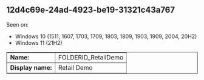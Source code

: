 ## 12d4c69e-24ad-4923-be19-31321c43a767

Seen on:
* Windows 10 (1511, 1607, 1703, 1709, 1803, 1809, 1903, 1909, 2004, 20H2)
* Windows 11 (21H2)

<table border="1" class="docutils">
  <tbody>
    <tr>
      <td><b>Name:</b></td>
      <td>FOLDERID_RetailDemo</td>
    </tr>
    <tr>
      <td><b>Display name:</b></td>
      <td>Retail Demo</td>
    </tr>
  </tbody>
</table>

